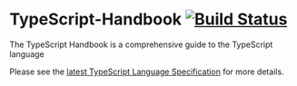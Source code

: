 # TypeScript-Handbook [![Build Status](https://travis-ci.org/Microsoft/TypeScript-Handbook.svg)](https://travis-ci.org/Microsoft/TypeScript-Handbook)
The TypeScript Handbook is a comprehensive guide to the TypeScript language

Please see the [latest TypeScript Language Specification](https://github.com/Microsoft/TypeScript/blob/master/doc/spec.md) for more details.
